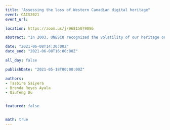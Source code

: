 ```yaml
---
title: "Assessing the loss of Western Canadian digital heritage"
event: CAIS2021
event_url:

location: https://zoom.us/j/96815079086

abstract: "In 2003, UNESCO recognized the volatility of our heritage on the web. In response, many Canadian institutions rose to the challenge to preserve our digital heritage. This study examines web archives created by the University of Alberta Libraries relevant to Western Canadian heritage. We examine these collections in order to (1) assess their degree of link rot (which occurs when a website is no longer online) and (2) to determine how extensively these websites have been preserved."

date: "2021-06-08T14:30:00Z"
date_end: "2021-06-08T16:00:00Z"

all_day: false

publishDate: "2021-05-18T00:00:00Z"

authors:
- Tasbire Saiyera
- Brenda Reyes Ayala
- Qiufeng Du


featured: false


math: true
---
```

